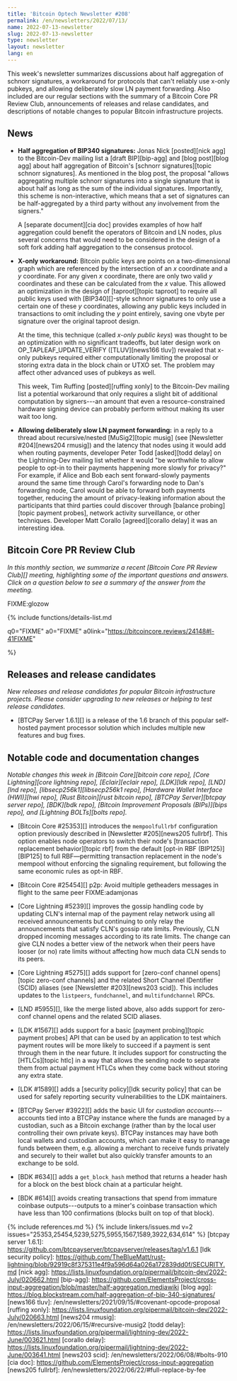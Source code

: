 ```yaml
---
title: 'Bitcoin Optech Newsletter #208'
permalink: /en/newsletters/2022/07/13/
name: 2022-07-13-newsletter
slug: 2022-07-13-newsletter
type: newsletter
layout: newsletter
lang: en
---
```

This week's newsletter summarizes discussions about half aggregation of
schnorr signatures, a workaround for protocols that can't reliably use
x-only pubkeys, and allowing deliberately slow LN payment forwarding.
Also included are our regular sections with the summary of a Bitcoin
Core PR Review Club, announcements of releases and relase candidates,
and descriptions of notable changes to popular Bitcoin infrastructure
projects.

## News

- **Half aggregation of BIP340 signatures:** Jonas Nick [posted][nick
  agg] to the Bitcoin-Dev mailing list a [draft BIP][bip-agg] and [blog
  post][blog agg] about half aggregation of Bitcoin's [schnorr
  signatures][topic schnorr signatures].  As mentioned in the blog post,
  the proposal "allows aggregating multiple schnorr signatures into a
  single signature that is about half as long as the sum of the
  individual signatures.  Importantly, this scheme is non-interactive,
  which means that a set of signatures can be half-aggregated by a third
  party without any involvement from the signers."

    A [separate document][cia doc] provides examples of how half
    aggregation could benefit the operators of Bitcoin and LN nodes, plus
    several concerns that would need to be considered in the design of a
    soft fork adding half aggregation to the consensus protocol.

- **X-only workaround:** Bitcoin public keys are points on a
  two-dimensional graph which are referenced by the intersection of an
  *x* coordinate and a *y* coordinate.  For any given *x* coordinate,
  there are only two valid *y* coordinates and these can be calculated
  from the *x* value.  This allowed an optimization in the design of
  [taproot][topic taproot] to require all public keys used with
  [BIP340][]-style schnorr signatures to only use a certain one of these
  *y* coordinates, allowing any public keys included in transactions to
  omit including the *y* point entirely, saving one vbyte per signature
  over the original taproot design.

    At the time, this technique (called *x-only public keys*) was thought
    to be an optimization with no significant tradeoffs, but later
    design work on OP_TAPLEAF_UPDATE_VERIFY ([TLUV][news166 tluv])
    revealed that x-only pubkeys required either computationally
    limiting the proposal or storing extra data in the block chain or
    UTXO set.  The problem may affect other advanced uses of pubkeys as
    well.

    This week, Tim Ruffing [posted][ruffing xonly] to the Bitcoin-Dev
    mailing list a potential workaround that only requires a slight bit
    of additional computation by signers---an amount that even a
    resource-constrained hardware signing device can probably perform
    without making its user wait too long.

- **Allowing deliberately slow LN payment forwarding:** in a reply to a
  thread about recursive/nested [MuSig2][topic musig] (see [Newsletter #204][news204
  rmusig]) and the latency that nodes using it would add when routing
  payments, developer Peter Todd [asked][todd delay] on the
  Lightning-Dev mailing list whether it would "be worthwhile to allow
  people to opt-in to their payments happening more slowly for privacy?"
  For example, if Alice and Bob each sent forward-slowly payments around
  the same time through Carol's forwarding node to Dan's forwarding
  node, Carol would be able to forward both payments together, reducing
  the amount of privacy-leaking information about the participants that
  third parties could discover through [balance probing][topic payment
  probes], network activity surveillance, or other techniques.  Developer
  Matt Corallo [agreed][corallo delay] it was an interesting idea.

## Bitcoin Core PR Review Club

*In this monthly section, we summarize a recent [Bitcoin Core PR Review Club][]
meeting, highlighting some of the important questions and answers.  Click on a
question below to see a summary of the answer from the meeting.*

FIXME:glozow

{% include functions/details-list.md

  q0="FIXME"
  a0="FIXME"
  a0link="https://bitcoincore.reviews/24148#l-41FIXME"

%}

## Releases and release candidates

*New releases and release candidates for popular Bitcoin infrastructure
projects.  Please consider upgrading to new releases or helping to test
release candidates.*

- [BTCPay Server 1.6.1][] is a release of the 1.6 branch of this popular
  self-hosted payment processor solution which includes multiple new
  features and bug fixes.

## Notable code and documentation changes

*Notable changes this week in [Bitcoin Core][bitcoin core repo], [Core
Lightning][core lightning repo], [Eclair][eclair repo], [LDK][ldk repo],
[LND][lnd repo], [libsecp256k1][libsecp256k1 repo], [Hardware Wallet
Interface (HWI)][hwi repo], [Rust Bitcoin][rust bitcoin repo], [BTCPay
Server][btcpay server repo], [BDK][bdk repo], [Bitcoin Improvement
Proposals (BIPs)][bips repo], and [Lightning BOLTs][bolts repo].*

- [Bitcoin Core #25353][] introduces the `mempoolfullrbf` configuration
  option previously described in [Newsletter #205][news205 fullrbf].
  This option enables node operators to switch their node's [transaction
  replacement behavior][topic rbf] from the default [opt-in RBF
  (BIP125)][BIP125] to full RBF—permitting transaction replacement in
  the node's mempool without enforcing the signaling requirement, but
  following the same economic rules as opt-in RBF.

- [Bitcoin Core #25454][] p2p: Avoid multiple getheaders messages in flight to the same peer FIXME:adamjonas

- [Core Lightning #5239][] improves the gossip handling code by updating
  CLN's internal map of the payment relay network using all received
  announcements but continuing to only relay the announcements that
  satisfy CLN's gossip rate limits.  Previously, CLN dropped incoming
  messages according to its rate limits.  The change can give CLN nodes
  a better view of the network when their peers have looser (or no) rate
  limits without affecting how much data CLN sends to its peers.

- [Core Lightning #5275][] adds support for [zero-conf channel
  opens][topic zero-conf channels] and the related Short Channel
  IDentifier (SCID) aliases (see
  [Newsletter #203][news203 scid]).  This includes updates to the
  `listpeers`, `fundchannel`, and `multifundchannel` RPCs.

- [LND #5955][], like the merge listed above, also adds support for
  zero-conf channel opens and the related SCID aliases.

- [LDK #1567][] adds support for a basic [payment probing][topic payment probes]
  API that can be used by an application to test which payment
  routes will be more likely to succeed if a payment is sent through
  them in the near future.  It includes support for constructing the
  [HTLCs][topic htlc] in a way that allows the sending node to separate
  them from actual payment HTLCs when they come back without storing any
  extra state.

- [LDK #1589][] adds a [security policy][ldk security policy] that can
  be used for safely reporting security vulnerabilities to the LDK
  maintainers.

- [BTCPay Server #3922][] adds the basic UI for *custodian
  accounts*---accounts tied into a BTCPay instance where the funds are
  managed by a custodian, such as a Bitcoin exchange (rather than by the
  local user controlling their own private keys).  BTCPay instances may
  have both local wallets and custodian accounts, which can make it
  easy to manage funds between them, e.g. allowing a merchant to receive
  funds privately and securely to their wallet but also quickly transfer
  amounts to an exchange to be sold.

- [BDK #634][] adds a `get_block_hash` method that returns a header
  hash for a block on the best block chain at a particular height.

- [BDK #614][] avoids creating transactions that spend from immature
  coinbase outputs---outputs to a miner's coinbase transaction which
  have less than 100 confirmations (blocks built on top of that block).

{% include references.md %}
{% include linkers/issues.md v=2 issues="25353,25454,5239,5275,5955,1567,1589,3922,634,614" %}
[btcpay server 1.6.1]: https://github.com/btcpayserver/btcpayserver/releases/tag/v1.6.1
[ldk security policy]: https://github.com/TheBlueMatt/rust-lightning/blob/92919c8f375311e4f9a596d64a026a172839dd0f/SECURITY.md
[nick agg]: https://lists.linuxfoundation.org/pipermail/bitcoin-dev/2022-July/020662.html
[bip-agg]: https://github.com/ElementsProject/cross-input-aggregation/blob/master/half-aggregation.mediawiki
[blog agg]: https://blog.blockstream.com/half-aggregation-of-bip-340-signatures/
[news166 tluv]: /en/newsletters/2021/09/15/#covenant-opcode-proposal
[ruffing xonly]: https://lists.linuxfoundation.org/pipermail/bitcoin-dev/2022-July/020663.html
[news204 rmusig]: /en/newsletters/2022/06/15/#recursive-musig2
[todd delay]: https://lists.linuxfoundation.org/pipermail/lightning-dev/2022-June/003621.html
[corallo delay]: https://lists.linuxfoundation.org/pipermail/lightning-dev/2022-June/003641.html
[news203 scid]: /en/newsletters/2022/06/08/#bolts-910
[cia doc]: https://github.com/ElementsProject/cross-input-aggregation
[news205 fullrbf]: /en/newsletters/2022/06/22/#full-replace-by-fee
